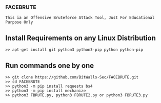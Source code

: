 ### FACEBRUTE
```
This ia an Offensive Bruteforce Attack Tool, Just For Educational Purpose Only
```

## Install Requirements on any Linux Distribution
```
>> apt-get install git python3 python3-pip python python-pip
```

## Run commands one by one
```
>> git clone https://github.com/BitWalls-Sec/FACEBRUTE.git
>> cd FACEBRUTE
>> python3 -m pip install requests bs4
>> python3 -m pip install mechanize
>> python3 FBRUTE.py, python3 FBRUTE2.py or python3 FBRUTE3.py
```



